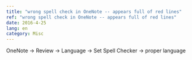 ```yaml
---
title: "wrong spell check in OneNote -- appears full of red lines"
ref: "wrong spell check in OneNote -- appears full of red lines"
date: 2016-4-25
lang: en
category: Misc
---
```


OneNote -> Review -> Language -> Set Spell Checker -> proper language
